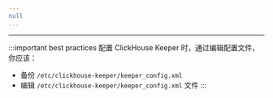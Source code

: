 ```yaml
---
null
...
```

---

:::important best practices
配置 ClickHouse Keeper 时，通过编辑配置文件，你应该：
- 备份 `/etc/clickhouse-keeper/keeper_config.xml`
- 编辑 `/etc/clickhouse-keeper/keeper_config.xml` 文件
:::
